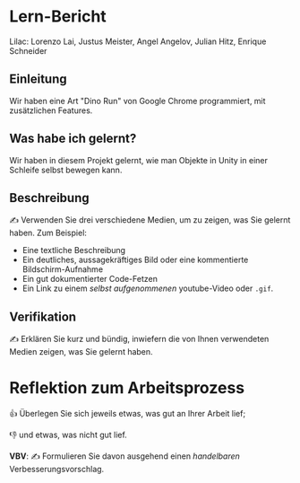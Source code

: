 # Lern-Bericht
Lilac: Lorenzo Lai, Justus Meister, Angel Angelov, Julian Hitz, Enrique Schneider

## Einleitung

Wir haben eine Art "Dino Run" von Google Chrome programmiert, mit zusätzlichen Features.

## Was habe ich gelernt?

Wir haben in diesem Projekt gelernt, wie man Objekte in Unity in einer Schleife selbst bewegen kann.

## Beschreibung

✍️ Verwenden Sie drei verschiedene Medien, um zu zeigen, was Sie gelernt haben. Zum Beispiel:

* Eine textliche Beschreibung
* Ein deutliches, aussagekräftiges Bild oder eine kommentierte Bildschirm-Aufnahme
* Ein gut dokumentierter Code-Fetzen
* Ein Link zu einem *selbst aufgenommenen* youtube-Video oder `.gif`.

## Verifikation

✍️ Erklären Sie kurz und bündig, inwiefern die von Ihnen verwendeten Medien zeigen, was Sie gelernt haben.

# Reflektion zum Arbeitsprozess

👍 Überlegen Sie sich jeweils etwas, was gut an Ihrer Arbeit lief; 

👎 und etwas, was nicht gut lief.

**VBV**: ✍️ Formulieren Sie davon ausgehend einen *handelbaren* Verbesserungsvorschlag.
